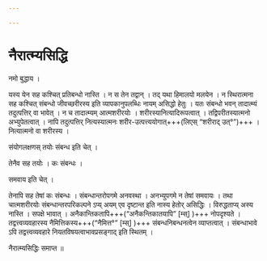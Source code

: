 ```yaml
---

---
```

# नैरात्म्यसिद्धि

नमो बुद्धाय ।

यस्य येन सह कश्चित् प्रतिबन्धो नास्ति । न स तेन तद्वान् । तद् यथा हिमालयो मलयेन । न स्थिरात्मना सह कश्चित् संबन्धो जीवच्छरीरस्य इति व्यापकानुपलब्धिः नायम् असिद्धो हेतुः । यतः संबन्धो भवन् तादात्म्यं तदुत्पत्तिर् वा भावेत् । न च तादात्म्यम् आत्मशरीरयोः । शरीरस्यानित्यादिरूपत्वात् । तद्विपरीतस्यात्मनो अभ्युपेतत्वात् । नापि तदुत्पत्तिर् नित्यस्यात्मनः शरीर-उत्पत्त्ययोगात्+++(लिएस् “शरीराद् उत्°”)+++ । नित्यात्मनो वा शरीरस्य ।

संयोगलक्षणस् तयोः संबन्ध इति चेत् ।

तेनैव सह तयोः । कः संबन्धः ।

समवाय इति चेत् ।

तेनापि सह तेषां कः संबन्धः । संबन्धान्तरोपगमे अनवस्था । अनभ्युपगमे न तेषां समवायः । तथा चात्मशरीरयोः संबन्धान्तरपरिकल्पने ऽप्य् अयम् एव दृष्टान्त इति नास्य हेतोर् असिद्धिः । विरुद्धताप्य् अस्य नास्ति । सपक्षे भावात् । अनैकान्तिकतापि+++(“अनैकन्तिकातयापि”  \[म्स्\] )+++ नोपदृश्यते । तद्वत्त्वव्यवहारस्य नैमित्तिकस्य+++(“नैमित्त°”  \[म्स्\] )+++ संबन्धनिबन्धनत्वेन व्याप्तत्वात् । संबन्धाभावे ऽपि तद्वत्त्वव्यवहारे नियतविषयत्वाभावप्रसङ्गाद् इति स्थितम् ।

नैरात्म्यसिद्धिः समाप्त ॥